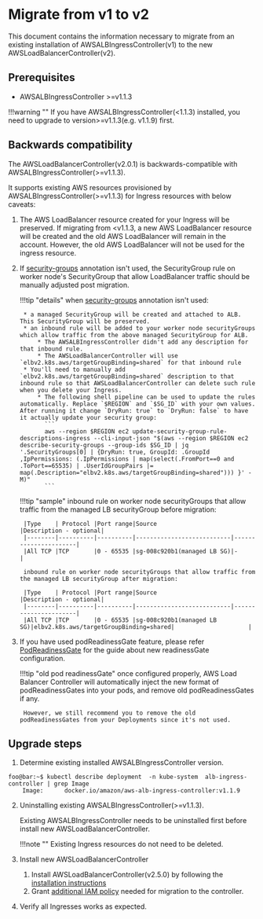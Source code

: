 # Migrate from v1 to v2
This document contains the information necessary to migrate from an existing installation of AWSALBIngressController(v1) to the new AWSLoadBalancerController(v2).

## Prerequisites
* AWSALBIngressController >=v1.1.3

!!!warning ""
    If you have AWSALBIngressController(<1.1.3) installed, you need to upgrade to version>=v1.1.3(e.g. v1.1.9) first.

    
## Backwards compatibility
The AWSLoadBalancerController(v2.0.1) is backwards-compatible with AWSALBIngressController(>=v1.1.3).

It supports existing AWS resources provisioned by AWSALBIngressController(>=v1.1.3) for Ingress resources with below caveats:

1. The AWS LoadBalancer resource created for your Ingress will be preserved. If migrating from <v1.1.3, a new AWS LoadBalancer resource will be created and the old AWS LoadBalancer will remain in the account. However, the old AWS LoadBalancer will not be used for the ingress resource.

2. If [security-groups](../../guide/ingress/annotations.md#security-groups) annotation isn't used, the SecurityGroup rule on worker node's SecurityGroup that allow LoadBalancer traffic should be manually adjusted post migration.
    
    !!!tip "details"
        when [security-groups](../../guide/ingress/annotations.md#security-groups) annotation isn't used:
        
        * a managed SecurityGroup will be created and attached to ALB. This SecurityGroup will be preserved.
        * an inbound rule will be added to your worker node securityGroups which allow traffic from the above managed SecurityGroup for ALB.
            * The AWSALBIngressController didn't add any description for that inbound rule.
            * The AWSLoadBalancerController will use `elbv2.k8s.aws/targetGroupBinding=shared` for that inbound rule
        * You'll need to manually add `elbv2.k8s.aws/targetGroupBinding=shared` description to that inbound rule so that AWSLoadBalancerController can delete such rule when you delete your Ingress.
            * The following shell pipeline can be used to update the rules automatically. Replace `$REGION` and `$SG_ID` with your own values. After running it change `DryRun: true` to `DryRun: false` to have it actually update your security group:
              ```
              aws --region $REGION ec2 update-security-group-rule-descriptions-ingress --cli-input-json "$(aws --region $REGION ec2 describe-security-groups --group-ids $SG_ID | jq '.SecurityGroups[0] | {DryRun: true, GroupId: .GroupId ,IpPermissions: (.IpPermissions | map(select(.FromPort==0 and .ToPort==65535) | .UserIdGroupPairs |= map(.Description="elbv2.k8s.aws/targetGroupBinding=shared"))) }' -M)"
              ```
    
    !!!tip "sample"
        inbound rule on worker node securityGroups that allow traffic from the managed LB securityGroup before migration:
        
        |Type    | Protocol |Port range|Source                     |Description - optional|
        |--------|----------|----------|---------------------------|----------------------|
        |All TCP |TCP       |0 - 65535 |sg-008c920b1(managed LB SG)|-                     |
        
        inbound rule on worker node securityGroups that allow traffic from the managed LB securityGroup after migration:
        
        |Type    | Protocol |Port range|Source                     |Description - optional|
        |--------|----------|----------|---------------------------|----------------------|
        |All TCP |TCP       |0 - 65535 |sg-008c920b1(managed LB SG)|elbv2.k8s.aws/targetGroupBinding=shared|                     |

3. If you have used podReadinessGate feature, please refer [PodReadinessGate](../pod_readiness_gate.md) for the guide about new readinessGate configuration.

    !!!tip "old pod readinessGate"
        once configured properly, AWS Load Balancer Controller will automatically inject the new format of podReadinessGates into your pods, and remove old podReadinessGates if any.
        
        However, we still recommend you to remove the old podReadinessGates from your Deployments since it's not used.

## Upgrade steps
1. Determine existing installed AWSALBIngressController version.
```console
foo@bar:~$ kubectl describe deployment  -n kube-system  alb-ingress-controller | grep Image
    Image:      docker.io/amazon/aws-alb-ingress-controller:v1.1.9
```

2. Uninstalling existing AWSALBIngressController(>=v1.1.3).

    Existing AWSALBIngressController needs to be uninstalled first before install new AWSLoadBalancerController.
    
    !!!note ""
        Existing Ingress resources do not need to be deleted.

3. Install new AWSLoadBalancerController
    1. Install AWSLoadBalancerController(v2.5.0) by following the [installation instructions](../installation.md)
    2. Grant [additional IAM policy](../../install/iam_policy_v1_to_v2_additional.json) needed for migration to the controller.

4. Verify all Ingresses works as expected.
